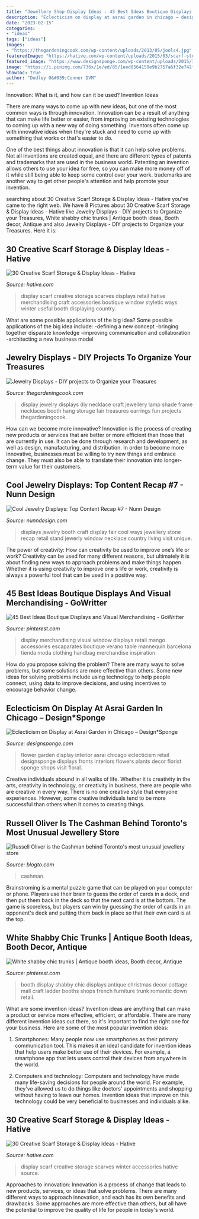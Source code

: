 ```yaml
---
title: "Jewellery Shop Display Ideas : 45 Best Ideas Boutique Displays And Visual Merchandising"
description: "Eclecticism on display at asrai garden in chicago – design*sponge"
date: "2023-02-15"
categories:
- "ideas"
tags: ["ideas"]
images:
- "https://thegardeningcook.com/wp-content/uploads/2013/05/jools4.jpg"
featuredImage: "https://hative.com/wp-content/uploads/2015/03/scarf-storage-ideas/17-creative-scarf-storage-and-display-ideas.jpg"
featured_image: "https://www.designsponge.com/wp-content/uploads/2015/11/Asrai-Garden-Cover-Image.png"
image: "https://i.pinimg.com/736x/1e/ed/85/1eed8564159e9b2757a6f32e742fcc1a.jpg"
ShowToc: true
author: "Dudley O&#039;Conner DVM"
---
```



Innovation: What is it, and how can it be used?
Invention Ideas

There are many ways to come up with new ideas, but one of the most common ways is through innovation. Innovation can be a result of anything that can make life better or easier, from improving on existing technologies to coming up with a new way of doing something. Inventors often come up with innovative ideas when they're stuck and need to come up with something that works or that's easier to do.

One of the best things about innovation is that it can help solve problems. Not all inventions are created equal, and there are different types of patents and trademarks that are used in the business world. Patenting an invention allows others to use your idea for free, so you can make more money off of it while still being able to keep some control over your work. trademarks are another way to get other people's attention and help promote your invention.

	

		
searching about 30 Creative Scarf Storage &amp; Display Ideas - Hative you've came to the right web. We have 8 Pictures about 30 Creative Scarf Storage &amp; Display Ideas - Hative like Jewelry Displays - DIY projects to Organize your Treasures, White shabby chic trunks | Antique booth ideas, Booth decor, Antique and also Jewelry Displays - DIY projects to Organize your Treasures. Here it is:
		
    
## 30 Creative Scarf Storage &amp; Display Ideas - Hative

<img loading=lazy src="https://hative.com/wp-content/uploads/2015/03/scarf-storage-ideas/17-creative-scarf-storage-and-display-ideas.jpg" onerror="this.onerror=null;this.src='https://tse2.mm.bing.net/th?id=OIP.7onQGp7u7eREoCCPuyHARwHaFj&amp;pid=15.1';" alt="30 Creative Scarf Storage &amp; Display Ideas - Hative">

_Source: hative.com_

>display scarf creative storage scarves displays retail hative merchandising craft accessories boutique window styletic ways winter useful booth displaying country. 

	

What are some possible applications of the big idea?
Some possible applications of the big idea include: 
-defining a new concept
-bringing together disparate knowledge
-improving communication and collaboration
-architecting a new business model

    
## Jewelry Displays - DIY Projects To Organize Your Treasures

<img loading=lazy src="https://thegardeningcook.com/wp-content/uploads/2013/05/jools4.jpg" onerror="this.onerror=null;this.src='https://tse2.mm.bing.net/th?id=OIP.zbUYrUSUg66zs4kFLDfUmQHaJ4&amp;pid=15.1';" alt="Jewelry Displays - DIY projects to Organize your Treasures">

_Source: thegardeningcook.com_

>display jewelry displays diy necklace craft jewellery lamp shade frame necklaces booth hang storage fair treasures earrings fun projects thegardeningcook. 

	

How can we become more innovative?
Innovation is the process of creating new products or services that are better or more efficient than those that are currently in use. It can be done through research and development, as well as design, manufacturing, and distribution. In order to become more innovative, businesses must be willing to try new things and embrace change. They must also be able to translate their innovation into longer-term value for their customers.

    
## Cool Jewelry Displays: Top Content Recap #7 - Nunn Design

<img loading=lazy src="http://www.nunndesign.com/wp-content/uploads/2017/08/IMG_9959-570.jpg" onerror="this.onerror=null;this.src='https://tse4.mm.bing.net/th?id=OIP.lNm6g-1CWNfolyXSCH-AjgHaLH&amp;pid=15.1';" alt="Cool Jewelry Displays: Top Content Recap #7 - Nunn Design">

_Source: nunndesign.com_

>displays jewelry booth craft display fair cool ways jewellery stone recap retail stand jewerly window necklace country living visit unique. 

	

The power of creativity: How can creativity be used to improve one’s life or work?
Creativity can be used for many different reasons, but ultimately it is about finding new ways to approach problems and make things happen. Whether it is using creativity to improve one s life or work, creativity is always a powerful tool that can be used in a positive way.

    
## 45 Best Ideas Boutique Displays And Visual Merchandising - GoWritter

<img loading=lazy src="https://i.pinimg.com/736x/f1/15/56/f115562eb28c5e4c55220c3e40cb7aeb.jpg" onerror="this.onerror=null;this.src='https://tse1.mm.bing.net/th?id=OIP.l06ohzcCz7yU8Yq0lLUVmwHaLG&amp;pid=15.1';" alt="45 Best Ideas Boutique Displays and Visual Merchandising - GoWritter">

_Source: pinterest.com_

>display merchandising visual window displays retail mango accessories escaparates boutique verano table mannequin barcelona tienda moda clothing handbag merchandise inspiration. 

	

How do you propose solving the problem?
There are many ways to solve problems, but some solutions are more effective than others. Some new ideas for solving problems include using technology to help people connect, using data to improve decisions, and using incentives to encourage behavior change.

    
## Eclecticism On Display At Asrai Garden In Chicago – Design*Sponge

<img loading=lazy src="https://www.designsponge.com/wp-content/uploads/2015/11/Asrai-Garden-Cover-Image.png" onerror="this.onerror=null;this.src='https://tse2.mm.bing.net/th?id=OIP.EbvHR9UB1xL2mbz-pSg0EAHaLH&amp;pid=15.1';" alt="Eclecticism on Display at Asrai Garden in Chicago – Design*Sponge">

_Source: designsponge.com_

>flower garden display interior asrai chicago eclecticism retail designsponge displays fronts interiors flowers plants decor florist sponge shops visit floral. 

	

Creative individuals abound in all walks of life. Whether it is creativity in the arts, creativity in technology, or creativity in business, there are people who are creative in every way. There is no one creative style that everyone experiences. However, some creative individuals tend to be more successful than others when it comes to creating things.

    
## Russell Oliver Is The Cashman Behind Toronto&#039;s Most Unusual Jewellery Store

<img loading=lazy src="https://media.blogto.com/articles/20201026-russell-oliver-cashman.jpg?w=1200&amp;cmd=resize_then_crop&amp;height=630&amp;quality=70" onerror="this.onerror=null;this.src='https://tse2.mm.bing.net/th?id=OIP.etkhMeL7flsuDV9C5SLaZAHaD4&amp;pid=15.1';" alt="Russell Oliver is the Cashman behind Toronto&#039;s most unusual jewellery store">

_Source: blogto.com_

>cashman. 

	

Brainstroming is a mental puzzle game that can be played on your computer or phone. Players use their brain to guess the order of cards in a deck, and then put them back in the deck so that the next card is at the bottom. The game is scoreless, but players can win by guessing the order of cards in an opponent's deck and putting them back in place so that their own card is at the top.

    
## White Shabby Chic Trunks | Antique Booth Ideas, Booth Decor, Antique

<img loading=lazy src="https://i.pinimg.com/736x/1e/ed/85/1eed8564159e9b2757a6f32e742fcc1a.jpg" onerror="this.onerror=null;this.src='https://tse1.mm.bing.net/th?id=OIP.Ow_SYXTWLPR_RxQ8bnlXCgHaJ4&amp;pid=15.1';" alt="White shabby chic trunks | Antique booth ideas, Booth decor, Antique">

_Source: pinterest.com_

>booth display shabby chic displays antique christmas decor cottage mall craft ladder booths shops french furniture trunk romantic down retail. 

	

What are some invention ideas?
Invention ideas are anything that can make a product or service more effective, efficient, or affordable. There are many different invention ideas out there, so it's important to find the right one for your business. Here are some of the most popular invention ideas:
1. Smartphones: Many people now use smartphones as their primary communication tool. This makes it an ideal candidate for invention ideas that help users make better use of their devices. For example, a smartphone app that lets users control their devices from anywhere in the world.

2. Computers and technology: Computers and technology have made many life-saving decisions for people around the world. For example, they've allowed us to do things like doctors' appointments and shopping without having to leave our homes. Invention ideas that improve on this technology could be very beneficial to businesses and individuals alike.


    
## 30 Creative Scarf Storage &amp; Display Ideas - Hative

<img loading=lazy src="https://hative.com/wp-content/uploads/2015/03/scarf-storage-ideas/5-creative-scarf-storage-and-display-ideas.jpg" onerror="this.onerror=null;this.src='https://tse3.mm.bing.net/th?id=OIP.C7vsjFHEckY2RiPxWHCaIwHaOn&amp;pid=15.1';" alt="30 Creative Scarf Storage &amp; Display Ideas - Hative">

_Source: hative.com_

>display scarf creative storage scarves winter accessories hative source. 

	

Approaches to innovation:
Innovation is a process of change that leads to new products, services, or ideas that solve problems. There are many different ways to approach innovation, and each has its own benefits and drawbacks. Some approaches are more effective than others, but all have the potential to improve the quality of life for people in today's world.

